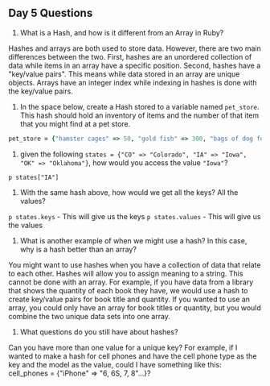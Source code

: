 ## Day 5 Questions

1. What is a Hash, and how is it different from an Array in Ruby?

Hashes and arrays are both used to store data. However, there are two main differences between the two. First, hashes are an unordered collection of data while items in an array have a specific position. Second, hashes have a "key/value pairs". This means while data stored in an array are unique objects. Arrays have an integer index while indexing in hashes is done with the key/value pairs.

1. In the space below, create a Hash stored to a variable named `pet_store`.  This hash should hold an inventory of items and the number of that item that you might find at a pet store.

```ruby
pet_store = {"hamster cages" => 50, "gold fish" => 300, "bags of dog food" => 500}
```

1. given the following `states = {"CO" => "Colorado", "IA" => "Iowa", "OK" => "Oklahoma"}`, how would you access the value `"Iowa"`?

`p states["IA"]`

1. With the same hash above, how would we get all the keys?  All the values?

`p states.keys` - This will give us the keys
`p states.values` - This will give us the values

1. What is another example of when we might use a hash?  In this case, why is a hash better than an array?

You might want to use hashes when you have a collection of data that relate to each other. Hashes will allow you to assign meaning to a string. This cannot be done with an array. For example, if you have data from a library that shows the quantity of each book they have, we would use a hash to create key/value pairs for book title and quantity. If you wanted to use an array, you could only have an array for book titles or quantity, but you would combine the two unique data sets into one array.

1. What questions do you still have about hashes?

Can you have more than one value for a unique key? For example, if I wanted to make a hash for cell phones and have the cell phone type as the key and the model as the value, could I have something like this: cell_phones = {"iPhone" => "6, 6S, 7, 8"...}?
